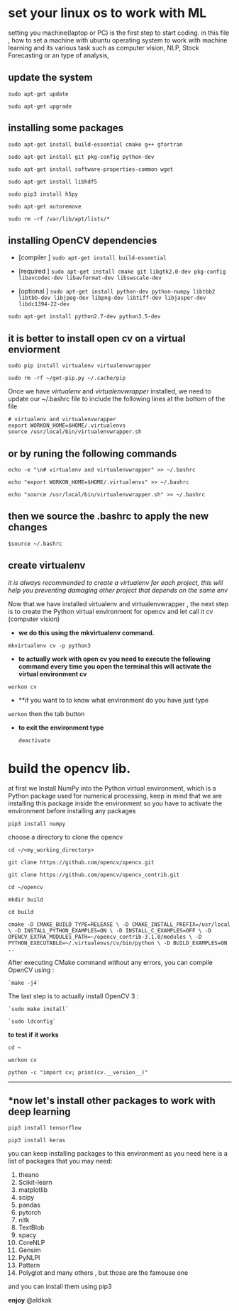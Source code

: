 # set your linux os to work with ML 
setting you machine(laptop or PC) is the first step to start coding. in this file , how to set a machine with ubuntu operating system to work with machine learning and its various task such as 
computer vision, NLP, Stock Forecasting or an type of analysis,

## update the system
`sudo apt-get update`

`sudo apt-get upgrade`

## installing some packages
`sudo apt-get install build-essential cmake g++ gfortran`

`sudo apt-get install git pkg-config python-dev`

`sudo apt-get install software-properties-common wget`

`sudo apt-get install libhdf5`

`sudo pip3 install h5py`

`sudo apt-get autoremove`

`sudo rm -rf /var/lib/apt/lists/*`


## installing OpenCV dependencies
- [compiler ] 
`sudo apt-get install build-essential`

- [required ]
`sudo apt-get install cmake git libgtk2.0-dev pkg-config libavcodec-dev libavformat-dev libswscale-dev`

- [optional ]
`sudo apt-get install python-dev python-numpy libtbb2 libtbb-dev libjpeg-dev libpng-dev libtiff-dev libjasper-dev libdc1394-22-dev`

`sudo apt-get install python2.7-dev python3.5-dev`

  
## it is better to install open cv on a virtual enviorment
`sudo pip install virtualenv virtualenvwrapper`

`sudo rm -rf ~/get-pip.py ~/.cache/pip `


Once we have _virtualenv_  and _virtualenvwrapper_  installed, we need to update our ~/.bashrc  file  to include the following lines at the bottom of the file

```
# virtualenv and virtualenvwrapper
export WORKON_HOME=$HOME/.virtualenvs
source /usr/local/bin/virtualenvwrapper.sh
```
## or by runing the following commands 
`echo -e "\n# virtualenv and virtualenvwrapper" >> ~/.bashrc`

`echo "export WORKON_HOME=$HOME/.virtualenvs" >> ~/.bashrc`

`echo "source /usr/local/bin/virtualenvwrapper.sh" >> ~/.bashrc`

## then we source the .bashrc to apply the new changes 

`$source ~/.bashrc`

## create virtualenv 
*it is always recommended to create a virtualenv for each project, this will 
help you preventing damaging other project that depends on the same env*

Now that we have installed virtualenv  and virtualenvwrapper , 
the next step is to create the Python virtual environment for opencv 
and let call it cv (computer vision)
- **we do this using the mkvirtualenv  command.**

`mkvirtualenv cv -p python3`

- **to actually work with open cv you need to execute the following command every time you open the terminal this will activate the virtual environment cv**

`workon cv ` 

- **if you want to  to know what environment do you have just type

`workon` then the tab button

- **to exit the environment type**

  `deactivate`

# build the opencv lib.
  at first we Install NumPy into the  Python virtual environment, which is
  a Python package used for numerical processing, keep in mind that we are
  installing this package inside the environment so you have to activate the
  environment before installing any packages
  
  `pip3 install numpy`

choose a directory to clone the opencv

  `cd ~/<my_working_directory>`
  
  `git clone https://github.com/opencv/opencv.git`
  
  `git clone https://github.com/opencv/opencv_contrib.git`
  
  `cd ~/opencv`
  
  `mkdir build`
  
  `cd build`
  
  `cmake -D CMAKE_BUILD_TYPE=RELEASE \
      -D CMAKE_INSTALL_PREFIX=/usr/local \
      -D INSTALL_PYTHON_EXAMPLES=ON \
      -D INSTALL_C_EXAMPLES=OFF \
      -D OPENCV_EXTRA_MODULES_PATH=~/opencv_contrib-3.1.0/modules \
      -D PYTHON_EXECUTABLE=~/.virtualenvs/cv/bin/python \
      -D BUILD_EXAMPLES=ON ..`
      
 After executing  CMake command  without any errors, you can  compile OpenCV using :
 
    `make -j4`
    
 The last step is to actually install OpenCV 3 :
 
    `sudo make install`
    
    `sudo ldconfig`
    
  
 **to test if it works**
  
  `cd ~`
  
  `workon cv`
  
  `python -c "import cv; print(cv.__version__)"`
  

-------------------------------------------------------------------------------
***now let's install other packages to work with deep learning**
-------------------------------------------------------------------------------

`pip3 install tensorflow`

`pip3 install keras`


you can keep installing packages to this environment as you need
here is a list of packages that you may need:
  1. theano
  2. Scikit-learn
  3. matplotlib
  4. scipy
  5. pandas
  6. pytorch
  7. nltk
  8. TextBlob
  9. spacy
  10. CoreNLP
  11. Gensim
  12. PyNLPI
  13. Pattern
  14. Polyglot
  and many others , but those are the famouse one
  
  and you can install them  using pip3

**enjoy**
@aldkak
